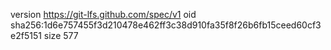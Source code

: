version https://git-lfs.github.com/spec/v1
oid sha256:1d6e757455f3d210478e462ff3c38d910fa35f8f26b6fb15ceed60cf3e2f5151
size 577
